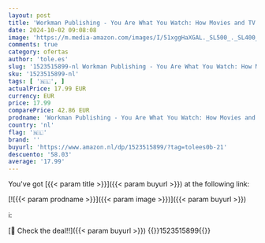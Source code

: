 ```yaml
---
layout: post
title: 'Workman Publishing - You Are What You Watch: How Movies and TV Affect Everything'
date: 2024-10-02 09:08:08
image: 'https://m.media-amazon.com/images/I/51xggHaXGAL._SL500_._SL400_.jpg'
comments: true
category: ofertas
author: 'tole.es'
slug: '1523515899-nl Workman Publishing - You Are What You Watch: How Movies...'
sku: '1523515899-nl'
tags: [ '🇳🇱', ]
actualPrice: 17.99 EUR
currency: EUR
price: 17.99
comparePrice: 42.86 EUR
prodname: 'Workman Publishing - You Are What You Watch: How Movies and TV Affect Everything'
country: 'nl'
flag: '🇳🇱'
brand: ''
buyurl: 'https://www.amazon.nl/dp/1523515899/?tag=tolees0b-21'
descuento: '58.03'
average: '17.99'
---
```


You've got [{{< param title >}}]({{< param buyurl >}}) at the following link:

[![{{< param prodname >}}]({{< param image >}})]({{< param buyurl >}})

ℹ️:


[🛒 Check the deal!!]({{< param buyurl >}})
{{<world>}}1523515899{{</world>}}
